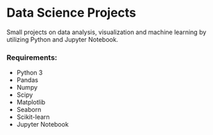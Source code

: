 # Data Science Projects

Small projects on data analysis, visualization and machine learning by utilizing Python and Jupyter Notebook.

### Requirements:
* Python 3
* Pandas
* Numpy
* Scipy
* Matplotlib
* Seaborn
* Scikit-learn
* Jupyter Notebook
